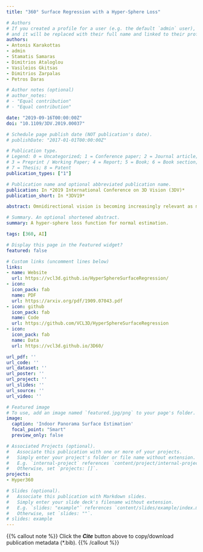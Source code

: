 ```yaml
---
title: "360° Surface Regression with a Hyper-Sphere Loss"

# Authors
# If you created a profile for a user (e.g. the default `admin` user), write the username (folder name) here 
# and it will be replaced with their full name and linked to their profile.
authors:
- Antonis Karakottas
- admin
- Stamatis Samaras
- Dimitrios Ataloglou
- Vasileios Gkitsas
- Dimitrios Zarpalas
- Petros Daras

# Author notes (optional)
# author_notes:
# - "Equal contribution"
# - "Equal contribution"

date: "2019-09-16T00:00:00Z"
doi: "10.1109/3DV.2019.00037"

# Schedule page publish date (NOT publication's date).
# publishDate: "2017-01-01T00:00:00Z"

# Publication type.
# Legend: 0 = Uncategorized; 1 = Conference paper; 2 = Journal article;
# 3 = Preprint / Working Paper; 4 = Report; 5 = Book; 6 = Book section;
# 7 = Thesis; 8 = Patent
publication_types: ["1"]

# Publication name and optional abbreviated publication name.
publication: In *2019 International Conference on 3D Vision (3DV)*
publication_short: In *3DV19*

abstract: Omnidirectional vision is becoming increasingly relevant as more efficient 360° image acquisition is now possible. However, the lack of annotated 360° datasets has hindered the application of deep learning techniques on spherical content. This is further exaggerated on tasks where ground truth acquisition is difficult, such as monocular surface estimation. While recent research approaches on the 2D domain overcome this challenge by relying on generating normals from depth cues using RGB-D sensors, this is very difficult to apply on the spherical domain. In this work, we address the unavailability of sufficient 360° ground truth normal data, by leveraging existing 3D datasets and remodelling them via rendering. We present a dataset of 360° images of indoor spaces with their corresponding ground truth surface normal, and train a deep convolutional neural network (CNN) on the task of monocular 360° surface estimation. We achieve this by minimizing a novel angular loss function defined on the hyper-sphere using simple quaternion algebra. We put an effort to appropriately compare with other state of the art methods trained on planar datasets and finally, present the practical applicability of our trained model on a spherical image re-lighting task using completely unseen data by qualitatively showing the promising generalization ability of our dataset and model.

# Summary. An optional shortened abstract.
summary: A hyper-sphere loss function for normal estimation.

tags: [360, AI]

# Display this page in the Featured widget?
featured: false

# Custom links (uncomment lines below)
links:
- name: Website
  url: https://vcl3d.github.io/HyperSphereSurfaceRegression/
- icon:
  icon_pack: fab
  name: PDF
  url: https://arxiv.org/pdf/1909.07043.pdf
- icon: github
  icon_pack: fab
  name: Code
  url: https://github.com/VCL3D/HyperSphereSurfaceRegression
- icon:
  icon_pack: fab
  name: Data
  url: https://vcl3d.github.io/3D60/

url_pdf: ''
url_code: ''
url_dataset: ''
url_poster: ''
url_project: ''
url_slides: ''
url_source: ''
url_video: ''

# Featured image
# To use, add an image named `featured.jpg/png` to your page's folder. 
image:
  caption: 'Indoor Panorama Surface Estimation'
  focal_point: "Smart"
  preview_only: false

# Associated Projects (optional).
#   Associate this publication with one or more of your projects.
#   Simply enter your project's folder or file name without extension.
#   E.g. `internal-project` references `content/project/internal-project/index.md`.
#   Otherwise, set `projects: []`.
projects:
- Hyper360

# Slides (optional).
#   Associate this publication with Markdown slides.
#   Simply enter your slide deck's filename without extension.
#   E.g. `slides: "example"` references `content/slides/example/index.md`.
#   Otherwise, set `slides: ""`.
# slides: example
---
```


{{% callout note %}}
Click the ***Cite*** button above to copy/download publication metadata (*.bib).
{{% /callout %}}

<!-- 
{{% callout note %}}
Create your slides in Markdown - click the *Slides* button to check out the example.
{{% /callout %}}

Supplementary notes can be added here, including [code, math, and images](https://wowchemy.com/docs/writing-markdown-latex/). 
-->
